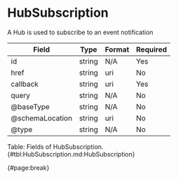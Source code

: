 <!--
    ATTENTION: This file was generated via gradle!
               Do NOT manually edit this file! Any such changes will be overwritten!
-->

# HubSubscription

A Hub is used to subscribe to an event notification

| Field | Type | Format | Required |
| ------- | ------- | ------- | --- |
| id | string | N/A | Yes |
| href | string | uri | No |
| callback | string | uri | Yes |
| query | string | N/A | No |
| @baseType | string | N/A | No |
| @schemaLocation | string | uri | No |
| @type | string | N/A | No |

Table: Fields of HubSubscription. {#tbl:HubSubscription.md:HubSubscription}

{#page:break}
